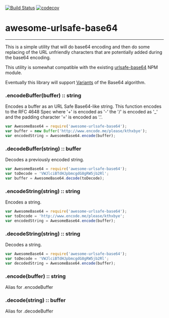 [![Build Status](https://travis-ci.org/jxbadam/awesome-urlsafe-base64.svg?branch=master)](https://travis-ci.org/jxbadam/awesome-urlsafe-base64)
[![codecov](https://codecov.io/gh/jxbadam/awesome-urlsafe-base64/branch/master/graph/badge.svg)](https://codecov.io/gh/jxbadam/awesome-urlsafe-base64)

# awesome-urlsafe-base64
-----
This is a simple utility that will do base64 encoding and then do some replacing of the URL unfriendly characters that are potentially added during the base64 encoding.

This utility is somewhat compatible with the existing [urlsafe-base64](https://www.npmjs.com/package/urlsafe-base64) NPM module.

Eventually this library will support [Variants](https://en.wikipedia.org/wiki/Base64#Variants_summary_table) of the
Base64 algorithm.

### .encodeBuffer(buffer) :: string

Encodes a buffer as an URL Safe Base64-like string. This function encodes to
the RFC 4648 Spec where '+' is encoded as '-' the '/' is encoded as '_' and the
padding character '=' is encoded as '.'.

```javascript
var AwesomeBase64 = require('awesome-urlsafe-base64');
var buffer = new Buffer('http://www.encode.me/please/kthxbye');
var encodedString = AwesomeBase64.encode(buffer);
```

### .decodeBuffer(string) :: buffer

Decodes a previously encoded string.

```javascript
var AwesomeBase64 = require('awesome-urlsafe-base64');
var toDecode = 'VWJlciBTdHJpbmcgdG8gRW5jb2Rl';
var buffer = AwesomeBase64.decode(toDecode);
```

### .encodeString(string) :: string

Encodes a string.

```javascript
var AwesomeBase64 = require('awesome-urlsafe-base64');
var toEncode = 'http://www.encode.me/please/kthxbye';
var encodedString = AwesomeBase64.encode(buffer);
```

### .decodeString(string) :: string

Decodes a string.

```javascript
var AwesomeBase64 = require('awesome-urlsafe-base64');
var toDecode = 'VWJlciBTdHJpbmcgdG8gRW5jb2Rl';
var decodedString = AwesomeBase64.encode(buffer);
```

### .encode(buffer) :: string
Alias for .encodeBuffer

### .decode(string) :: buffer
Alias for .decodeBuffer
